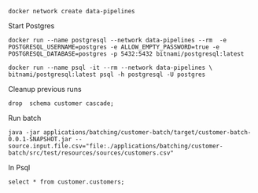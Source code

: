 ```shell
docker network create data-pipelines
```

Start Postgres

```shell
docker run --name postgresql --network data-pipelines --rm  -e POSTGRESQL_USERNAME=postgres -e ALLOW_EMPTY_PASSWORD=true -e POSTGRESQL_DATABASE=postgres -p 5432:5432 bitnami/postgresql:latest 
```

```shell
docker run --name psql -it --rm --network data-pipelines \
bitnami/postgresql:latest psql -h postgresql -U postgres
```



Cleanup previous runs 
```shell
drop  schema customer cascade;
```

Run batch

```shell
java -jar applications/batching/customer-batch/target/customer-batch-0.0.1-SNAPSHOT.jar --source.input.file.csv="file:./applications/batching/customer-batch/src/test/resources/sources/customers.csv"
```


In Psql
```shell
select * from customer.customers;
```